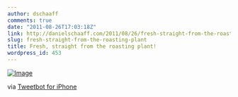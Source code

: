 ```yaml
---
author: dschaaff
comments: true
date: "2011-08-26T17:03:18Z"
link: http://danielschaaff.com/2011/08/26/fresh-straight-from-the-roasting-plant/
slug: fresh-straight-from-the-roasting-plant
title: Fresh, straight from the roasting plant!
wordpress_id: 453
---
```


[![Image](http://posterous.com/getfile/files.posterous.com/danielschaaff/ejakhoyFAjunuAlvlpfpatclzsdrslndDBFfgAJECoDzjbdleGChBwBCnshv/image.jpg.scaled500.jpg)](http://posterous.com/getfile/files.posterous.com/danielschaaff/ejakhoyFAjunuAlvlpfpatclzsdrslndDBFfgAJECoDzjbdleGChBwBCnshv/image.jpg.scaled1000.jpg)

  

via [Tweetbot for iPhone](http://tapbots.com/tweetbot)
